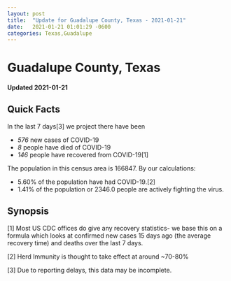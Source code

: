 ```yaml
---
layout: post
title:  "Update for Guadalupe County, Texas - 2021-01-21"
date:   2021-01-21 01:01:29 -0600
categories: Texas,Guadalupe
---
```


# Guadalupe County, Texas
#### Updated 2021-01-21

## Quick Facts

In the last 7 days[3] we project there have been
- *576* new cases of COVID-19
- *8* people have died of COVID-19
- *146* people have recovered from COVID-19[1]

The population in this census area is 166847. By our calculations:
- 5.60% of the population have had COVID-19.[2]
- 1.41% of the population or 2346.0 people are actively fighting the virus.

## Synopsis




[1] Most US CDC offices do give any recovery statistics- we base this on a formula which looks at confirmed new cases
15 days ago (the average recovery time) and deaths over the last 7 days.

[2] Herd Immunity is thought to take effect at around ~70-80%

[3] Due to reporting delays, this data may be incomplete.
 
    